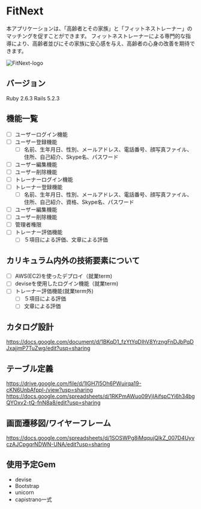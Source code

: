# FitNext
本アプリケーションは、「高齢者とその家族」と「フィットネストレーナー」のマッチングを促すことができます。
フィットネストレーナーによる専門的な指導により、高齢者並びにその家族に安心感を与え、高齢者の心身の改善を期待できます。

![FitNext-logo](https://user-images.githubusercontent.com/50167879/62832630-47498080-bc6c-11e9-86ef-283389bb59cd.png)

## バージョン
Ruby 2.6.3
Rails 5.2.3

## 機能一覧
- [ ] ユーザーログイン機能
- [ ] ユーザー登録機能
  - [ ] 名前、生年月日、性別、メールアドレス、電話番号、顔写真ファイル、住所、自己紹介、Skype名、パスワード
- [ ] ユーザー編集機能
- [ ] ユーザー削除機能
- [ ] トレーナーログイン機能
- [ ] トレーナー登録機能
  - [ ] 名前、生年月日、性別、メールアドレス、電話番号、顔写真ファイル、住所、自己紹介、資格、Skype名、パスワード
- [ ] ユーザー編集機能
- [ ] ユーザー削除機能
- [ ] 管理者権限
- [ ] トレーナー評価機能
  - [ ] ５項目による評価、文章による評価
  
## カリキュラム内外の技術要素について
- [ ] AWS(EC2)を使ったデプロイ（就業term)
- [ ] deviseを使用したログイン機能（就業term)
- [ ] トレーナー評価機能(就業term外)
  - [ ] ５項目による評価
  - [ ] 文章による評価
 
## カタログ設計
https://docs.google.com/document/d/1BKqD1_fzYtYqDIhV8YrzngFnDJbPqDJxajjmP7TuZwg/edit?usp=sharing

## テーブル定義
https://drive.google.com/file/d/1lGH7l5Oh6PWuirqa19-cKN6UnbAfppl-/view?usp=sharing
https://docs.google.com/spreadsheets/d/1RKPmAWuo09VjIAifspCYi6h34bgQYOxv2-tQ-fnN8a8/edit?usp=sharing

## 画面遷移図/ワイヤーフレーム
https://docs.google.com/spreadsheets/d/1SOSWPg8iMqqujQIkZ_007D4UyvczAJCpgqrNDWN-UNA/edit?usp=sharing

## 使用予定Gem
* devise
* Bootstrap
* unicorn
* capistrano一式
